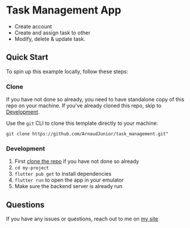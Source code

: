 # Task Management App

- Create account
- Create and assign task to other
- Modify, delete & update task.


## Quick Start

To spin up this example locally, follow these steps:

### Clone

If you have not done so already, you need to have standalone copy of this repo on your machine. If you've already cloned this repo, skip to [Development](#development).


  Use the `git` CLI to clone this template directly to your machine:

    git clone https://github.com/ArnaudJunior/task_management.git"


### Development

1. First [clone the repo](#clone) if you have not done so already
1. `cd my-project`
1. `flutter pub get` to install dependencies 
1. `flutter run` to open the app in your emulator
1. Make sure the backend server is already run


## Questions

If you have any issues or questions, reach out to me on [my site](https://www.wolle-jr.com/) 
